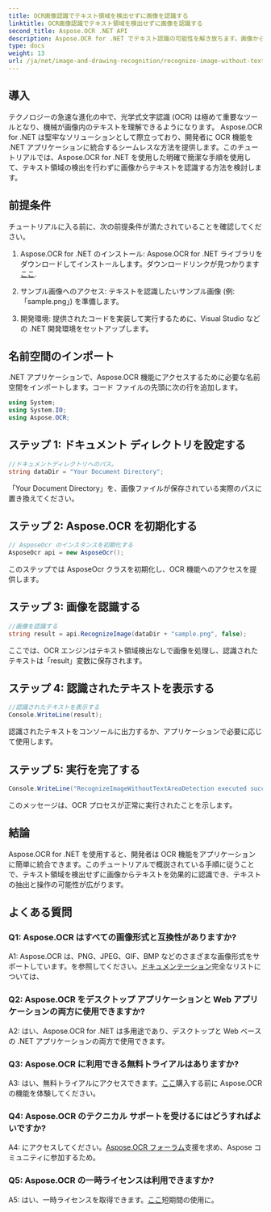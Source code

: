 ```yaml
---
title: OCR画像認識でテキスト領域を検出せずに画像を認識する
linktitle: OCR画像認識でテキスト領域を検出せずに画像を認識する
second_title: Aspose.OCR .NET API
description: Aspose.OCR for .NET でテキスト認識の可能性を解き放ちます。画像からテキストを簡単に認識します。
type: docs
weight: 13
url: /ja/net/image-and-drawing-recognition/recognize-image-without-text-area-detection/
---
```

## 導入

テクノロジーの急速な進化の中で、光学式文字認識 (OCR) は極めて重要なツールとなり、機械が画像内のテキストを理解できるようになります。 Aspose.OCR for .NET は堅牢なソリューションとして際立っており、開発者に OCR 機能を .NET アプリケーションに統合するシームレスな方法を提供します。このチュートリアルでは、Aspose.OCR for .NET を使用した明確で簡潔な手順を使用して、テキスト領域の検出を行わずに画像からテキストを認識する方法を検討します。

## 前提条件

チュートリアルに入る前に、次の前提条件が満たされていることを確認してください。

1.  Aspose.OCR for .NET のインストール: Aspose.OCR for .NET ライブラリをダウンロードしてインストールします。ダウンロードリンクが見つかります[ここ](https://releases.aspose.com/ocr/net/).

2. サンプル画像へのアクセス: テキストを認識したいサンプル画像 (例: 「sample.png」) を準備します。

3. 開発環境: 提供されたコードを実装して実行するために、Visual Studio などの .NET 開発環境をセットアップします。

## 名前空間のインポート

.NET アプリケーションで、Aspose.OCR 機能にアクセスするために必要な名前空間をインポートします。コード ファイルの先頭に次の行を追加します。

```csharp
using System;
using System.IO;
using Aspose.OCR;
```

## ステップ 1: ドキュメント ディレクトリを設定する

```csharp
//ドキュメントディレクトリへのパス。
string dataDir = "Your Document Directory";
```

「Your Document Directory」を、画像ファイルが保存されている実際のパスに置き換えてください。

## ステップ 2: Aspose.OCR を初期化する

```csharp
// AsposeOcr のインスタンスを初期化する
AsposeOcr api = new AsposeOcr();
```

このステップでは AsposeOcr クラスを初期化し、OCR 機能へのアクセスを提供します。

## ステップ 3: 画像を認識する

```csharp
//画像を認識する
string result = api.RecognizeImage(dataDir + "sample.png", false);
```

ここでは、OCR エンジンはテキスト領域検出なしで画像を処理し、認識されたテキストは「result」変数に保存されます。

## ステップ 4: 認識されたテキストを表示する

```csharp
//認識されたテキストを表示する
Console.WriteLine(result);
```

認識されたテキストをコンソールに出力するか、アプリケーションで必要に応じて使用します。

## ステップ 5: 実行を完了する

```csharp
Console.WriteLine("RecognizeImageWithoutTextAreaDetection executed successfully");
```

このメッセージは、OCR プロセスが正常に実行されたことを示します。

## 結論

Aspose.OCR for .NET を使用すると、開発者は OCR 機能をアプリケーションに簡単に統合できます。このチュートリアルで概説されている手順に従うことで、テキスト領域を検出せずに画像からテキストを効果的に認識でき、テキストの抽出と操作の可能性が広がります。

## よくある質問

### Q1: Aspose.OCR はすべての画像形式と互換性がありますか?

 A1: Aspose.OCR は、PNG、JPEG、GIF、BMP などのさまざまな画像形式をサポートしています。を参照してください。[ドキュメンテーション](https://reference.aspose.com/ocr/net/)完全なリストについては、

### Q2: Aspose.OCR をデスクトップ アプリケーションと Web アプリケーションの両方に使用できますか?

A2: はい、Aspose.OCR for .NET は多用途であり、デスクトップと Web ベースの .NET アプリケーションの両方で使用できます。

### Q3: Aspose.OCR に利用できる無料トライアルはありますか?

 A3: はい、無料トライアルにアクセスできます。[ここ](https://releases.aspose.com/)購入する前に Aspose.OCR の機能を体験してください。

### Q4: Aspose.OCR のテクニカル サポートを受けるにはどうすればよいですか?

 A4: にアクセスしてください。[Aspose.OCR フォーラム](https://forum.aspose.com/c/ocr/16)支援を求め、Aspose コミュニティに参加するため。

### Q5: Aspose.OCR の一時ライセンスは利用できますか?

 A5: はい、一時ライセンスを取得できます。[ここ](https://purchase.aspose.com/temporary-license/)短期間の使用に。